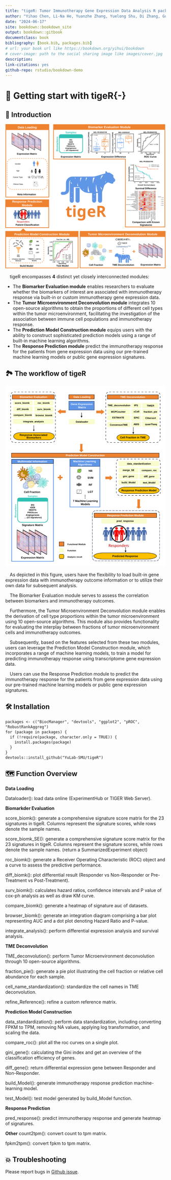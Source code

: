 ```yaml
--- 
title: "tigeR: Tumor Immunotherapy Gene Expression Data Analysis R package"
author: "Yihao Chen, Li-Na He, Yuanzhe Zhang, Yuelong Shu, Di Zhang, Guangchuang Yu, Zhixiang Zuo"
date: "2024-06-17"
site: bookdown::bookdown_site
output: bookdown::gitbook
documentclass: book
bibliography: [book.bib, packages.bib]
# url: your book url like https://bookdown.org/yihui/bookdown
# cover-image: path to the social sharing image like images/cover.jpg
description:
link-citations: yes
github-repo: rstudio/bookdown-demo
---
```


# 📖 **Getting start with tigeR**{-}

## 🔬 Introduction
<p align="center">
<img src="./figs/Figure 1.svg" alt="SVG Image">
</p>

 tigeR encompasses **4** distinct yet closely interconnected modules:

- The **Biomarker Evaluation module** enables researchers to evaluate whether the biomarkers of interest are associated with immunotherapy response via built-in or custom immunotherapy gene expression data. 
- The **Tumor Microenvironment Deconvolution module** integrates 10 open-source algorithms to obtain the proportions of different cell types within the tumor microenvironment, facilitating the investigation of the association between immune cell populations and immunotherapy response. 
- The **Prediction Model Construction module** equips users with the ability to construct sophisticated prediction models using a range of built-in machine learning algorithms.
- The **Response Prediction module** predict the immunotherapy response for the patients from gene expression data using our pre-trained machine learning models or public gene expression signatures.

## 🏞 The workflow of tigeR
<p align="center">
<img src="./figs/Figure 2.svg" alt="SVG Image">
</p>
 As depicted in this figure, users have the flexibility to load built-in gene expression data with immunotherapy outcome information or to utilize their own data for subsequent analysis. 

 The Biomarker Evaluation module serves to assess the correlation between biomarkers and immunotherapy outcomes. 

 Furthermore, the Tumor Microenvironment Deconvolution module enables the derivation of cell type proportions within the tumor microenvironment using 10 open-source algorithms. This module also provides functionality for evaluating the interplay between fractions of tumor microenvironment cells and immunotherapy outcomes. 

 Subsequently, based on the features selected from these two modules, users can leverage the Prediction Model Construction module, which incorporates a range of machine learning models, to train a model for predicting immunotherapy response using transcriptome gene expression data. 

 Users can use the Response Prediction module to predict the immunotherapy response for the patients from gene expression data using our pre-trained machine learning models or public gene expression signatures.

## 🛠️ Installation

```
packages <- c("BiocManager", "devtools", "ggplot2", "pROC", "RobustRankAggreg")
for (package in packages) {
  if (!require(package, character.only = TRUE)) {
    install.packages(package)
  }
}
devtools::install_github("YuLab-SMU/tigeR")
```

## 🗺️ Function Overview

**Data Loading**

Dataloader(): load data online (ExperimentHub or TIGER Web Server).

**Biomarkder Evaluation**

score_biomk(): generate a comprehensive signature score matrix for the 23 signatures in tigeR. Columns represent the signature scores, while rows denote the sample names.

score_biomk_SE(): generate a comprehensive signature score matrix for the 23 signatures in tigeR. Columns represent the signature scores, while rows denote the sample names. (return a SummarizedExperiment object)

roc_biomk(): generate a Receiver Operating Characteristic (ROC) object and a curve to assess the predictive performance.

diff_biomk(): plot differential result (Responder vs Non-Responder or Pre-Treatment vs Post-Treatment).

surv_biomk(): calculates hazard ratios, confidence intervals and P value of cox-ph analysis as well as draw KM curve.

compare_biomk(): generate a heatmap of signature auc of datasets.

browser_biomk(): generate an integration diagram comprising a bar plot representing AUC and a dot plot denoting Hazard Ratio and P-value.

integrate_analysis(): perform differential expression analysis and survival analysis.

**TME Deconvolution**

TME_deconvolution(): perform Tumor Microenvironment deconvolution through 10 open-source algorithms.

fraction_pie(): generate a pie plot illustrating the cell fraction or relative cell abundance for each sample.

cell_name_standardization(): standardize the cell names in TME deconvolution.

refine_Reference(): refine a custom reference matrix.

**Prediction Model Construction**

data_standardization(): perform data standardization, including converting FPKM to TPM, removing NA values, applying log transformation, and scaling the data.

compare_roc(): plot all the roc curves on a single plot.

gini_gene(): calculating the Gini index and get an overview of the classification efficiency of genes.

diff_gene(): return differential expression gene between Responder and Non-Responder.

build_Model(): generate immunotherapy response prediction machine-learning model.

test_Model(): test model generated by build_Model function.

**Response Prediction**

pred_response(): predict immunotherapy response and generate heatmap of signatures.

**Other**
count2tpm(): convert count to tpm matrix.

fpkm2tpm(): convert fpkm to tpm matrix.

## 💥 Troubleshooting
Please report bugs in [Github issue](https://github.com/YuLab-SMU/tigeR/issues).



